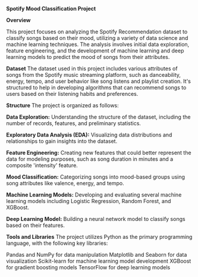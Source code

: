 **Spotify Mood Classification Project**

**Overview**

This project focuses on analyzing the Spotify Recommendation dataset to classify songs based on their mood, utilizing a variety of data science and machine learning techniques. The analysis involves initial data exploration, feature engineering, and the development of machine learning and deep learning models to predict the mood of songs from their attributes.

**Dataset**
The dataset used in this project includes various attributes of songs from the Spotify music streaming platform, such as danceability, energy, tempo, and user behavior like song listens and playlist creation. It's structured to help in developing algorithms that can recommend songs to users based on their listening habits and preferences.

**Structure**
The project is organized as follows:

**Data Exploration:** Understanding the structure of the dataset, including the number of records, features, and preliminary statistics.

**Exploratory Data Analysis (EDA):** Visualizing data distributions and relationships to gain insights into the dataset.

**Feature Engineering:** Creating new features that could better represent the data for modeling purposes, such as song duration in minutes and a composite 'intensity' feature.

**Mood Classification:** Categorizing songs into mood-based groups using song attributes like valence, energy, and tempo.

**Machine Learning Models:** Developing and evaluating several machine learning models including Logistic Regression, Random Forest, and XGBoost.

**Deep Learning Model:** Building a neural network model to classify songs based on their features.

**Tools and Libraries**
The project utilizes Python as the primary programming language, with the following key libraries:

Pandas and NumPy for data manipulation
Matplotlib and Seaborn for data visualization
Scikit-learn for machine learning model development
XGBoost for gradient boosting models
TensorFlow for deep learning models
